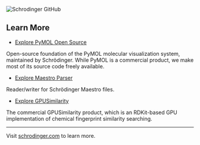 ![Schrodinger GitHub](https://github.com/microsoft/.github/blob/main/profile/schrodinger-github-header.png)

## Learn More

* [Explore PyMOL Open Source](https://github.com/schrodinger/pymol-open-source)

Open-source foundation of the PyMOL molecular visualization system, maintained by Schrödinger. While PyMOL is a commercial product, we make most of its source code freely available.

* [Explore Maestro Parser](https://github.com/schrodinger/maeparser)

Reader/writer for Schrödinger Maestro files.

* [Explore GPUSimilarity](https://github.com/schrodinger/gpusimilarity)

The commercial GPUSimilarity product, which is an RDKit-based GPU implementation of chemical fingerprint similarity searching.

----

Visit [schrodinger.com](https://schrodinger.com)  to learn more.